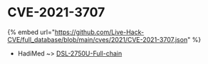 # CVE-2021-3707
{% embed url="https://github.com/Live-Hack-CVE/full_database/blob/main/cves/2021/CVE-2021-3707.json" %}

* HadiMed ~> [DSL-2750U-Full-chain](https://www.alice-snow.ru/2021/database/cve-2021-3707/dsl-2750u-full-chain-hadimed)